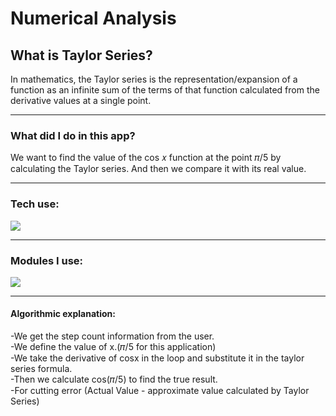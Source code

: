 <h1>Numerical Analysis</h1>
<h2>What is Taylor Series?</h3>
<p>In mathematics, the Taylor series is the representation/expansion of a function as an infinite sum of the terms of that function calculated from the derivative values at a single point.
<hr>
<h3>What did I do in this app?</h3>
<p>We want to find the value of the cos 𝑥 function at the point 𝜋/5 by calculating the Taylor series. And then we compare it with its real value.</p>
<hr>
<h3>Tech use: </h3>
<img src="https://img.shields.io/badge/python-%2320232a.svg?style=for-the-badge&logo=python&logoColor=blue"/>
<hr>
<h3>Modules I use:</h3>
<img src="https://img.shields.io/badge/math-%2320232a.svg?style=for-the-badge&logo=math&logoColor=blue"/>
<hr>
<h4>Algorithmic explanation:</h4>
<p>
-We get the step count information from the user.<br>
-We define the value of x.(𝜋/5 for this application)<br>
-We take the derivative of cosx in the loop and substitute it in the taylor series formula.<br>
-Then we calculate cos(𝜋/5) to find the true result.<br>
-For cutting error (Actual Value - approximate value calculated by Taylor Series)<br>
</p>
